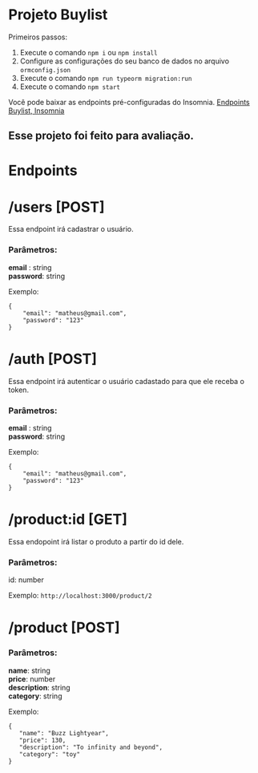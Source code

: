 # Projeto Buylist

Primeiros passos:

1. Execute o comando  `npm i` ou `npm install` 
2. Configure as configurações do seu banco de dados no arquivo `ormconfig.json`
3. Execute o comando `npm run typeorm migration:run`
4. Execute o comando `npm start`

Você pode baixar as endpoints pré-configuradas do Insomnia. [Endpoints Buylist, Insomnia ](https://drive.google.com/drive/folders/1qfRBu14ErFbmdrSIPl64pg9RTW15X6N_?usp=sharing)
## Esse projeto foi feito para avaliação.

# Endpoints

# /users [POST]

Essa endpoint irá cadastrar o usuário.
### Parâmetros:
**email** : string <br>
**password**: string <br>

Exemplo:
```
{
	"email": "matheus@gmail.com",
	"password": "123"
}
```

# /auth [POST]

Essa endpoint irá autenticar o usuário cadastado para que ele receba o token.
### Parâmetros:
**email** : string <br>
**password**: string <br>

Exemplo:
```
{
	"email": "matheus@gmail.com",
	"password": "123"
}
```

# /product:id [GET]
Essa endopoint irá listar o produto a partir do id dele.
### Parâmetros:
id: number

Exemplo:
`http://localhost:3000/product/2` <bR>


 # /product [POST]
 ### Parâmetros:
 
**name**: string <br>
**price**: number <br>
**description**: string <br>
**category**:  string <br>

Exemplo:

 ```
 {
	"name": "Buzz Lightyear",
	"price": 130,
	"description": "To infinity and beyond",
	"category": "toy"
}
 ```
